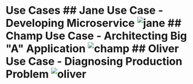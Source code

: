 # Use Cases ## Jane Use Case - Developing Microservice ![jane](https://github.com/kappnav/design/blob/master/images/use-case-jane.png) ## Champ Use Case - Architecting Big "A" Application ![champ](https://github.com/kappnav/design/blob/master/images/use-case-champ.png) ## Oliver Use Case - Diagnosing Production Problem ![oliver](https://github.com/kappnav/design/blob/master/images/use-case-oliver.png)
